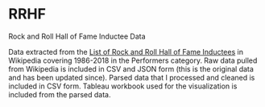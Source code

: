 # RRHF
Rock and Roll Hall of Fame Inductee Data

Data extracted from the <a href="https://en.wikipedia.org/wiki/List_of_Rock_and_Roll_Hall_of_Fame_inductees">List of Rock and Roll Hall of Fame Inductees</a> in Wikipedia covering 1986-2018 in the Performers category.
Raw data pulled from Wikipedia is included in CSV and JSON form (this is the original data and has been updated since).
Parsed data that I processed and cleaned is included in CSV form. 
Tableau workbook used for the visualization is included from the parsed data. 
